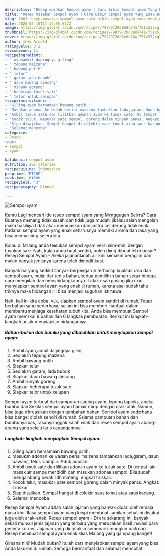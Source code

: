 ```yaml
---
description: "Resep masakan Sempol ayam | Cara Bikin Sempol ayam Yang Enak Dan Mudah"
title: "Resep masakan Sempol ayam | Cara Bikin Sempol ayam Yang Enak Dan Mudah"
slug: 1003-resep-masakan-sempol-ayam-cara-bikin-sempol-ayam-yang-enak-dan-mudah
date: 2020-05-10T11:45:05.637Z
image: https://img-global.cpcdn.com/recipes/79879720d8e8b74a/751x532cq70/sempol-ayam-foto-resep-utama.jpg
thumbnail: https://img-global.cpcdn.com/recipes/79879720d8e8b74a/751x532cq70/sempol-ayam-foto-resep-utama.jpg
cover: https://img-global.cpcdn.com/recipes/79879720d8e8b74a/751x532cq70/sempol-ayam-foto-resep-utama.jpg
author: Inez Arnold
ratingvalue: 3.2
reviewcount: 11
recipeingredient:
- " ayamambil dagingnya giling"
- " tepung maizena"
- " bawang putih"
- " telur"
- " garam lada bubuk"
- " daun bawang cincang"
- " minyak goreng"
- " beberapa tusuk sate"
- " telor untuk celupan"
recipeinstructions:
- "Giling ayam bersamaan bawang putih."
- "Masukan adonan ke wadah berisi maizena tambahkan lada,garam, daun bawang, telor. Campur. Aduk adonan."
- "Ambil tusuk sate dan lilitkan adonan ayam ke tusuk sate. Di tempat lain masak air sampe mendidih dan masukan adonan sempol. Bila sudah mengambang berati sdh mateng. Angkat tiriskan."
- "Kocok telur, masukan sate sempol. goreng dalam minyak panas. Angkat. Tiriskan"
- "Siap disajikan. Sempol hangat di colekin saus tomat atau saus kacang."
- "Selamat mencoba"
categories:
- Resep
tags:
- sempol
- ayam

katakunci: sempol ayam 
nutrition: 281 calories
recipecuisine: Indonesian
preptime: "PT28M"
cooktime: "PT59M"
recipeyield: "3"
recipecategory: Dinner

---
```



![Sempol ayam](https://img-global.cpcdn.com/recipes/79879720d8e8b74a/751x532cq70/sempol-ayam-foto-resep-utama.jpg)

Kamu Lagi mencari ide resep sempol ayam yang Menggugah Selera? Cara Buatnya memang tidak susah dan tidak juga mudah. jikalau salah mengolah maka hasilnya tidak akan memuaskan dan justru cenderung tidak enak. Padahal sempol ayam yang enak seharusnya memiliki aroma dan rasa yang bisa memancing selera kita.

Kalau di Malang anda temukan sempol ayam versi mini-mini dengan tusukan sate. Nah, kalau anda buat sendiri, boleh dong dibuat lebih besar? Resep Sempol Ayam - Aneka jajanantanah air kini semakin beragam dan makin banyak jenisnya karena telah dimodifikasi.

Banyak hal yang sedikit banyak berpengaruh terhadap kualitas rasa dari sempol ayam, mulai dari jenis bahan, kedua pemilihan bahan segar hingga cara mengolah dan menghidangkannya. Tidak usah pusing jika mau menyiapkan sempol ayam yang enak di rumah, karena asal sudah tahu triknya maka hidangan ini bisa menjadi suguhan istimewa.


Nah, kali ini kita coba, yuk, siapkan sempol ayam sendiri di rumah. Tetap berbahan yang sederhana, sajian ini bisa memberi manfaat dalam membantu menjaga kesehatan tubuh kita. Anda bisa membuat Sempol ayam memakai 9 bahan dan 6 langkah pembuatan. Berikut ini langkah-langkah untuk menyiapkan hidangannya.

<!--inarticleads1-->

##### Bahan-bahan dan bumbu yang dibutuhkan untuk menyiapkan Sempol ayam:

1. Ambil  ayam,ambil dagingnya giling
1. Sediakan  tepung maizena
1. Ambil  bawang putih
1. Siapkan  telur
1. Sediakan  garam, lada bubuk
1. Siapkan  daun bawang cincang
1. Ambil  minyak goreng
1. Siapkan  beberapa tusuk sate
1. Siapkan  telor untuk celupan


Sempol ayam terbuat dari campuran daging ayam, tepung tapioka, aneka bumbu dan Sekilas sempol ayam hampir mirip dengan otak-otak. Namun, bisa juga dikreasikan dengan tambahan bahan. Sempol ayam sederhana bisa banget diolah sendiri di rumah. Selama campuran bahan dan bumbunya pas, rasanya nggak kalah enak dari resep sempol ayam abang-abang yang selalu laris dagangannya. 

<!--inarticleads2-->

##### Langkah-langkah menyiapkan Sempol ayam:

1. Giling ayam bersamaan bawang putih.
1. Masukan adonan ke wadah berisi maizena tambahkan lada,garam, daun bawang, telor. Campur. Aduk adonan.
1. Ambil tusuk sate dan lilitkan adonan ayam ke tusuk sate. Di tempat lain masak air sampe mendidih dan masukan adonan sempol. Bila sudah mengambang berati sdh mateng. Angkat tiriskan.
1. Kocok telur, masukan sate sempol. goreng dalam minyak panas. Angkat. Tiriskan
1. Siap disajikan. Sempol hangat di colekin saus tomat atau saus kacang.
1. Selamat mencoba


Resep Sempol Ayam adalah salah jajanan yang banyak dicari oleh remaja masa kini. Rasa sempol ayam yang krispi membuat camilan sehat ini disukai juga oleh anak-anak. Resep sempol ayam - Di era sekarang ini, banyak sekali muncul jenis jajanan yang terbaru yang merupakan hasil inovasi para pecinta kuliner. Jajanan yang diciptakan semenarik mungkin baik dari. Resep membuat sempol ayam enak khas Malang yang gampang banget! 

Gimana nih? Mudah bukan? Itulah cara menyiapkan sempol ayam yang bisa Anda lakukan di rumah. Semoga bermanfaat dan selamat mencoba!
